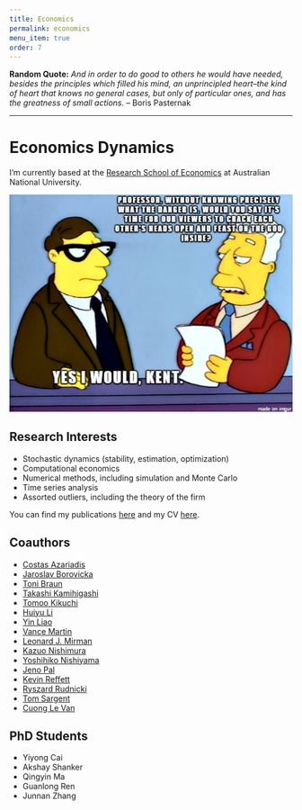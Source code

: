 ```yaml
---
title: Economics
permalink: economics
menu_item: true
order: 7
---
```


**Random Quote:** _And in order to do good to others he would have
needed, besides the principles which filled his mind, an unprincipled
heart–the kind of heart that knows no general cases, but only of
particular ones, and has the greatness of small actions._ – Boris
Pasternak

---

# Economics Dynamics

I’m currently based at the [Research School of Economics](http://rse.anu.edu.au) at Australian National University.

![](/images/goo.png)

## Research Interests

- Stochastic dynamics (stability, estimation, optimization)
- Computational economics
- Numerical methods, including simulation and Monte Carlo
- Time series analysis
- Assorted outliers, including the theory of the firm

You can find my publications [here](research) and my CV [here](/pdfs/cv.pdf).

## Coauthors

- [Costas Azariadis](http://en.wikipedia.org/wiki/Costas_Azariadis)
- [Jaroslav Borovicka](http://www.borovicka.org/)
- [Toni Braun](http://www.frbatlanta.org/research/economists/braun_r_anton.cfm)
- [Takashi Kamihigashi](http://www.rieb.kobe-u.ac.jp/academic/ResearchStaff/kamihigashi-j.html)
- [Tomoo Kikuchi](https://www.researchgate.net/profile/Tomoo_Kikuchi)
- [Huiyu Li](http://sites.google.com/site/tohuiyu/)
- [Yin Liao](https://www.researchgate.net/profile/Yin_Liao3)
- [Vance Martin](http://econ.unimelb.edu.au/staffprofile/vmartin.htm)
- [Leonard J. Mirman](http://www.virginia.edu/economics/mirman.htm)
- [Kazuo Nishimura](http://www.kier.kyoto-u.ac.jp/~nishimura/n_prof_e/index_e.html)
- [Yoshihiko Nishiyama](http://www.kier.kyoto-u.ac.jp/~nishiyama/english.htm)
- [Jeno Pal](https://sites.google.com/site/jenopalhomepage/)
- [Kevin Reffett](http://wpcarey.asu.edu/directory/people/profile.cfm?person=1039534)
- [Ryszard Rudnicki](http://www.impan.gov.pl/User/rudnicki/)
- [Tom Sargent](https://files.nyu.edu/ts43/public/)
- [Cuong Le Van](http://cermsem.univ-paris1.fr/le%20van/le%20van-english.htm)

## PhD Students

- Yiyong Cai
- Akshay Shanker
- Qingyin Ma
- Guanlong Ren
- Junnan Zhang
